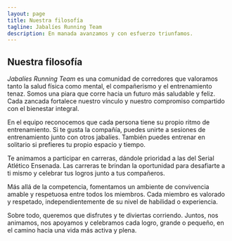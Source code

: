 ```yaml
---
layout: page
title: Nuestra filosofía
tagline: Jabalíes Running Team
description: En manada avanzamos y con esfuerzo triunfamos.
---
```


## Nuestra filosofía

_Jabalíes Running Team_ es una comunidad de corredores que valoramos tanto la salud física como mental, el compañerismo y el entrenamiento tenaz.
Somos una piara que corre hacia un futuro más saludable y feliz.
Cada zancada fortalece nuestro vínculo y nuestro compromiso compartido con el bienestar integral.

En el equipo reconocemos que cada persona tiene su propio ritmo de entrenamiento.
Si te gusta la compañía, puedes unirte a sesiones de entrenamiento junto con otros jabalíes.
También puedes entrenar en solitario si prefieres tu propio espacio y tiempo.

Te animamos a participar en carreras, dándole prioridad a las del Serial Atlético Ensenada.
Las carreras te brindan la oportunidad para desafiarte a ti mismo y celebrar tus logros junto a tus compañeros.

Más allá de la competencia, fomentamos un ambiente de convivencia amable y respetuosa entre todos los miembros.
Cada miembro es valorado y respetado, independientemente de su nivel de habilidad o experiencia.

Sobre todo, queremos que disfrutes y te diviertas corriendo.
Juntos, nos animamos, nos apoyamos y celebramos cada logro, grande o pequeño, en el camino hacia una vida más activa y plena.
